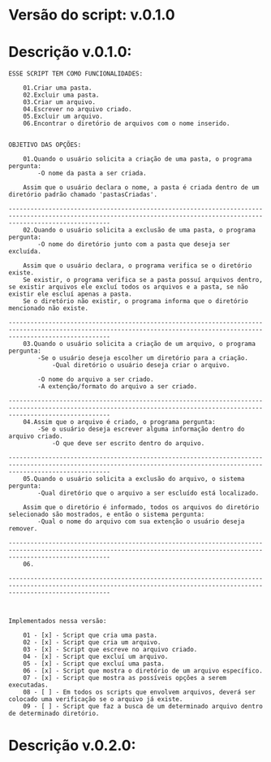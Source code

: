 # Versão do script: v.0.1.0

# Descrição v.0.1.0:

    ESSE SCRIPT TEM COMO FUNCIONALIDADES:
        
        01.Criar uma pasta.
        02.Excluir uma pasta.
        03.Criar um arquivo.
        04.Escrever no arquivo criado.
        05.Excluir um arquivo.
        06.Encontrar o diretório de arquivos com o nome inserido.


    OBJETIVO DAS OPÇÕES:

        01.Quando o usuário solicita a criação de uma pasta, o programa pergunta:
            -O nome da pasta a ser criada.
            
        Assim que o usuário declara o nome, a pasta é criada dentro de um diretório padrão chamado 'pastasCriadas'.
        
    ------------------------------------------------------------------------------------------------------------------------------------------------------------------------
        02.Quando o usuário solicita a exclusão de uma pasta, o programa pergunta:
            -O nome do diretório junto com a pasta que deseja ser excluída.

        Assim que o usuário declara, o programa verifica se o diretório existe.
        Se existir, o programa verifica se a pasta possuí arquivos dentro, se existir arquivos ele excluí todos os arquivos e a pasta, se não existir ele escluí apenas a pasta.
        Se o diretório não existir, o programa informa que o diretório mencionado não existe.

    ------------------------------------------------------------------------------------------------------------------------------------------------------------------------
        03.Quando o usuário solicita a criação de um arquivo, o programa pergunta:
            -Se o usuário deseja escolher um diretório para a criação.
                -Qual diretório o usuário deseja criar o arquivo.

            -O nome do arquivo a ser criado.
            -A extenção/formato do arquivo a ser criado.
    
    ------------------------------------------------------------------------------------------------------------------------------------------------------------------------
        04.Assim que o arquivo é criado, o programa pergunta:
            -Se o usuário deseja escrever alguma informação dentro do arquivo criado.
                -O que deve ser escrito dentro do arquivo.

    ------------------------------------------------------------------------------------------------------------------------------------------------------------------------
        05.Quando o usuário solicita a exclusão do arquivo, o sistema pergunta:
            -Qual diretório que o arquivo a ser escluído está localizado.

        Assim que o diretório é informado, todos os arquivos do diretório selecionado são mostrados, e então o sistema pergunta:
            -Qual o nome do arquivo com sua extenção o usuário deseja remover.

    ------------------------------------------------------------------------------------------------------------------------------------------------------------------------
        06.

    ------------------------------------------------------------------------------------------------------------------------------------------------------------------------



    Implementados nessa versão:

        01 - [x] - Script que cria uma pasta.
        02 - [x] - Script que cria um arquivo.
        03 - [x] - Script que escreve no arquivo criado.
        04 - [x] - Script que excluí um arquivo.
        05 - [x] - Script que excluí uma pasta.
        06 - [x] - Script que mostra o diretório de um arquivo específico.
        07 - [x] - Script que mostra as possíveis opções a serem executadas.
        08 - [ ] - Em todos os scripts que envolvem arquivos, deverá ser colocado uma verificação se o arquivo já existe.
        09 - [ ] - Script que faz a busca de um determinado arquivo dentro de determinado diretório.
    

# Descrição v.0.2.0:
